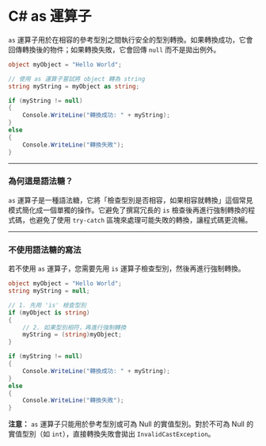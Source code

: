 # C# as 運算子

`as` 運算子用於在相容的參考型別之間執行安全的型別轉換。如果轉換成功，它會回傳轉換後的物件；如果轉換失敗，它會回傳 `null` 而不是拋出例外。

```csharp
object myObject = "Hello World";

// 使用 as 運算子嘗試將 object 轉為 string
string myString = myObject as string;

if (myString != null)
{
    Console.WriteLine("轉換成功: " + myString);
}
else
{
    Console.WriteLine("轉換失敗");
}
```

---

### 為何這是語法糖？

`as` 運算子是一種語法糖，它將「檢查型別是否相容，如果相容就轉換」這個常見模式簡化成一個單獨的操作。它避免了撰寫冗長的 `is` 檢查後再進行強制轉換的程式碼，也避免了使用 `try-catch` 區塊來處理可能失敗的轉換，讓程式碼更流暢。

---

### 不使用語法糖的寫法

若不使用 `as` 運算子，您需要先用 `is` 運算子檢查型別，然後再進行強制轉換。

```csharp
object myObject = "Hello World";
string myString = null;

// 1. 先用 'is' 檢查型別
if (myObject is string)
{
    // 2. 如果型別相符，再進行強制轉換
    myString = (string)myObject;
}

if (myString != null)
{
    Console.WriteLine("轉換成功: " + myString);
}
else
{
    Console.WriteLine("轉換失敗");
}
```
**注意：** `as` 運算子只能用於參考型別或可為 Null 的實值型別。對於不可為 Null 的實值型別（如 `int`），直接轉換失敗會拋出 `InvalidCastException`。
